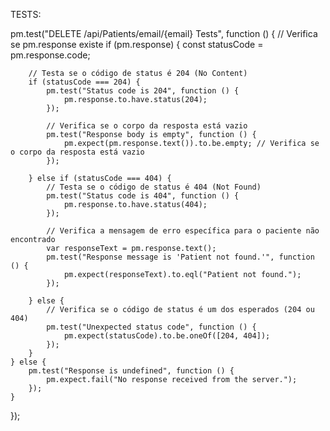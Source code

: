 TESTS:

pm.test("DELETE /api/Patients/email/{email} Tests", function () {
    // Verifica se pm.response existe
    if (pm.response) {
        const statusCode = pm.response.code;

        // Testa se o código de status é 204 (No Content)
        if (statusCode === 204) {
            pm.test("Status code is 204", function () {
                pm.response.to.have.status(204);
            });

            // Verifica se o corpo da resposta está vazio
            pm.test("Response body is empty", function () {
                pm.expect(pm.response.text()).to.be.empty; // Verifica se o corpo da resposta está vazio
            });

        } else if (statusCode === 404) {
            // Testa se o código de status é 404 (Not Found)
            pm.test("Status code is 404", function () {
                pm.response.to.have.status(404);
            });

            // Verifica a mensagem de erro específica para o paciente não encontrado
            var responseText = pm.response.text();
            pm.test("Response message is 'Patient not found.'", function () {
                pm.expect(responseText).to.eql("Patient not found.");
            });

        } else {
            // Verifica se o código de status é um dos esperados (204 ou 404)
            pm.test("Unexpected status code", function () {
                pm.expect(statusCode).to.be.oneOf([204, 404]);
            });
        }
    } else {
        pm.test("Response is undefined", function () {
            pm.expect.fail("No response received from the server.");
        });
    }
});